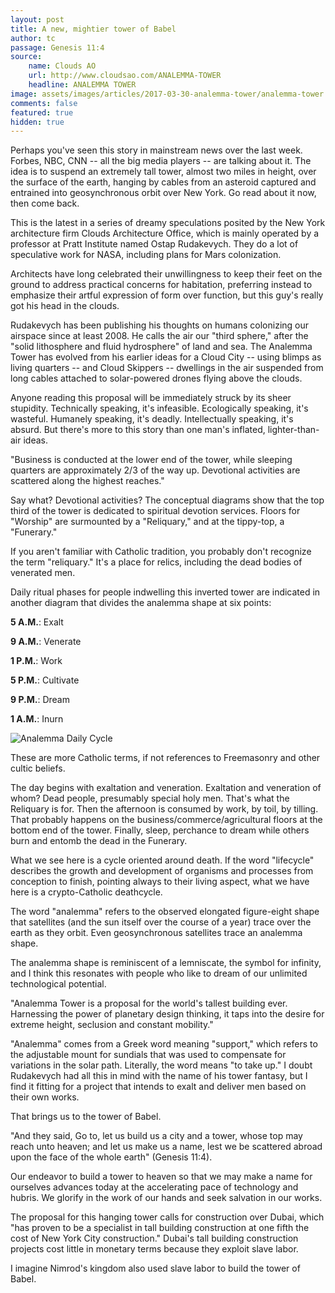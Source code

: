 ```yaml
---
layout: post
title: A new, mightier tower of Babel
author: tc
passage: Genesis 11:4
source:
    name: Clouds AO
    url: http://www.cloudsao.com/ANALEMMA-TOWER
    headline: ANALEMMA TOWER
image: assets/images/articles/2017-03-30-analemma-tower/analemma-tower.jpg
comments: false
featured: true
hidden: true
---
```


Perhaps you've seen this story in mainstream news over the last week. Forbes, NBC, CNN -- all the big media players -- are talking about it. The idea is to suspend an extremely tall tower, almost two miles in height, over the surface of the earth, hanging by cables from an asteroid captured and entrained into geosynchronous orbit over New York. Go read about it now, then come back.

This is the latest in a series of dreamy speculations posited by the New York architecture firm Clouds Architecture Office, which is mainly operated by a professor at Pratt Institute named Ostap Rudakevych. They do a lot of speculative work for NASA, including plans for Mars colonization.

Architects have long celebrated their unwillingness to keep their feet on the ground to address practical concerns for habitation, preferring instead to emphasize their artful expression of form over function, but this guy's really got his head in the clouds.

Rudakevych has been publishing his thoughts on humans colonizing our airspace since at least 2008. He calls the air our "third sphere," after the "solid lithosphere and fluid hydrosphere" of land and sea. The Analemma Tower has evolved from his earlier ideas for a Cloud City -- using blimps as living quarters -- and Cloud Skippers -- dwellings in the air suspended from long cables attached to solar-powered drones flying above the clouds.

Anyone reading this proposal will be immediately struck by its sheer stupidity. Technically speaking, it's infeasible. Ecologically speaking, it's wasteful. Humanely speaking, it's deadly. Intellectually speaking, it's absurd. But there's more to this story than one man's inflated, lighter-than-air ideas.

"Business is conducted at the lower end of the tower, while sleeping quarters are approximately 2/3 of the way up. Devotional activities are scattered along the highest reaches."

Say what? Devotional activities?  The conceptual diagrams show that the top third of the tower is dedicated to spiritual devotion services. Floors for "Worship" are surmounted by a "Reliquary," and at the tippy-top, a "Funerary."

If you aren't familiar with Catholic tradition, you probably don't recognize the term "reliquary." It's a place for relics, including the dead bodies of venerated men.

Daily ritual phases for people indwelling this inverted tower are indicated in another diagram that divides the analemma shape at six points:

**5 A.M.**: Exalt

**9 A.M.**: Venerate

**1 P.M.**: Work

**5 P.M.**: Cultivate

**9 P.M.**: Dream

**1 A.M.**: Inurn

![Analemma Daily Cycle](https://plainreading.com/assets/images/articles/2017-03-30-analemma-tower/analemma-cycle.jpg)

These are more Catholic terms, if not references to Freemasonry and other cultic beliefs.

The day begins with exaltation and veneration. Exaltation and veneration of whom? Dead people, presumably special holy men. That's what the Reliquary is for. Then the afternoon is consumed by work, by toil, by tilling. That probably happens on the business/commerce/agricultural floors at the bottom end of the tower. Finally, sleep, perchance to dream while others burn and entomb the dead in the Funerary.

What we see here is a cycle oriented around death. If the word "lifecycle" describes the growth and development of organisms and processes from conception to finish, pointing always to their living aspect, what we have here is a crypto-Catholic deathcycle.

The word "analemma" refers to the observed elongated figure-eight shape that satellites (and the sun itself over the course of a year) trace over the earth as they orbit. Even geosynchronous satellites trace an analemma shape.

The analemma shape is reminiscent of a lemniscate, the symbol for infinity, and I think this resonates with people who like to dream of our unlimited technological potential.

"Analemma Tower is a proposal for the world's tallest building ever. Harnessing the power of planetary design thinking, it taps into the desire for extreme height, seclusion and constant mobility."

"Analemma" comes from a Greek word meaning "support," which refers to the adjustable mount for sundials that was used to compensate for variations in the solar path. Literally, the word means "to take up." I doubt Rudakevych had all this in mind with the name of his tower fantasy, but I find it fitting for a project that intends to exalt and deliver men based on their own works.

That brings us to the tower of Babel.

"And they said, Go to, let us build us a city and a tower, whose top may reach unto heaven; and let us make us a name, lest we be scattered abroad upon the face of the whole earth" (Genesis 11:4).

Our endeavor to build a tower to heaven so that we may make a name for ourselves advances today at the accelerating pace of technology and hubris. We glorify in the work of our hands and seek salvation in our works.

The proposal for this hanging tower calls for construction over Dubai, which "has proven to be a specialist in tall building construction at one fifth the cost of New York City construction." Dubai's tall building construction projects cost little in monetary terms because they exploit slave labor.

I imagine Nimrod's kingdom also used slave labor to build the tower of Babel.
